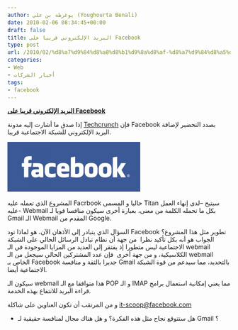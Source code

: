 ```yaml
---
author: يوغرطة بن علي (Youghourta Benali)
date: 2010-02-06 08:34:45+00:00
draft: false
title: البريد الإلكتروني قريبا على Facebook
type: post
url: /2010/02/%d8%a7%d9%84%d8%a8%d8%b1%d9%8a%d8%af-%d8%a7%d9%84%d8%a5%d9%84%d9%83%d8%aa%d8%b1%d9%88%d9%86%d9%8a-%d9%82%d8%b1%d9%8a%d8%a8%d8%a7-%d8%b9%d9%84%d9%89-facebook/
categories:
- Web
- أخبار الشركات
tags:
- facebook
---
```


[**البريد الإلكتروني قريبا على Facebook**](https://www.it-scoop.com/2010/02/%d8%a7%d9%84%d8%a8%d8%b1%d9%8a%d8%af-%d8%a7%d9%84%d8%a5%d9%84%d9%83%d8%aa%d8%b1%d9%88%d9%86%d9%8a-%d9%82%d8%b1%d9%8a%d8%a8%d8%a7-%d8%b9%d9%84%d9%89-facebook/)


إذا صدق ما أشارت إليه مدونة [Techcrunch](http://www.techcrunch.com/2010/02/05/facebooks-project-titan-a-full-featured-webmail-product/) فإن Facebook بصدد التحضير لإضافة البريد الإلكتروني للشبكة الاجتماعية قريبا.

[![](facebook-logo-300x112.jpg)
](https://www.it-scoop.com/2010/02/%d8%a7%d9%84%d8%a8%d8%b1%d9%8a%d8%af-%d8%a7%d9%84%d8%a5%d9%84%d9%83%d8%aa%d8%b1%d9%88%d9%86%d9%8a-%d9%82%d8%b1%d9%8a%d8%a8%d8%a7-%d8%b9%d9%84%d9%89-facebook/)

المشروع الذي تعمله عليه Facrbook حاليا و المسمى Titan سيتيح –لدى إنهاء العمل عليه- Webmail بكل ما تحمله الكلمة من معنى، بعبارة أخرى سيكون منافسا قويا لـ Gmail الـ Webmail المقدم من Google.

السؤال الذي يتبادر إلى الأذهان الآن، هو لماذا تود Facebook تطوير مثل هذا المشروع؟ الجواب هو أنه بكل تأكيد نظرا  من جهة أن نظام تبادل الرسائل الحالي على الشبكة الاجتماعية ليس متطورا إذ يفتقر إلى العديد من المزايا الموجودة في الـ webmail الكلاسيكية، و من جهة أخرى  فإن عدد المشتركين الحالي سيجعل من الـ webmail الخاص بـ Facebook جديرا بالثقة و منافسة Gmail بالتحديد، مما سيدعم من قوة الشبكة الاجتماعية أيضا.

سيكون الـ webmail هذا متوافقا مع الـ POP و الـ IMAP مما يعني إمكانية استعمال برامج قراءة البريد للانتفاع بهذه الخدمة.

و من المرتقب أن تكون العناوين على شاكلة it-scoop@facebook.com

- هل ستتوقع نجاح مثل هذه الفكرة؟ و هل هناك مجال لمنافسة حقيقية لـ Gmail ؟
